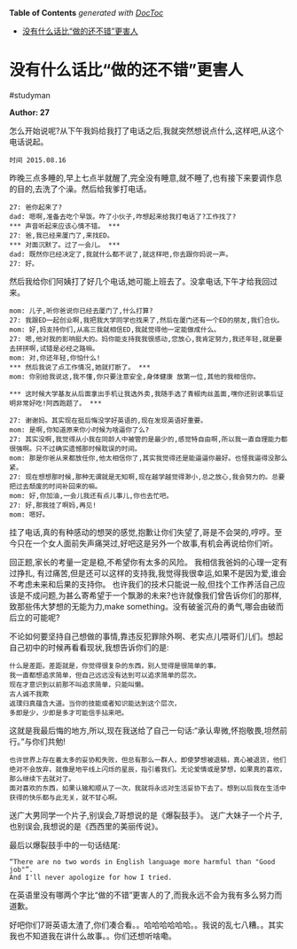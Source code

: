 <!-- START doctoc generated TOC please keep comment here to allow auto update -->
<!-- DON'T EDIT THIS SECTION, INSTEAD RE-RUN doctoc TO UPDATE -->
**Table of Contents**  *generated with [DocToc](https://github.com/thlorenz/doctoc)*

- [没有什么话比“做的还不错”更害人](#%E6%B2%A1%E6%9C%89%E4%BB%80%E4%B9%88%E8%AF%9D%E6%AF%94%E5%81%9A%E7%9A%84%E8%BF%98%E4%B8%8D%E9%94%99%E6%9B%B4%E5%AE%B3%E4%BA%BA)

<!-- END doctoc generated TOC please keep comment here to allow auto update -->

# 没有什么话比“做的还不错”更害人
#studyman

**Author: 27**

怎么开始说呢?从下午我妈给我打了电话之后,我就突然想说点什么,这样吧,从这个电话说起。

```text
时间 2015.08.16
```

昨晚三点多睡的,早上七点半就醒了,完全没有睡意,就不睡了,也有接下来要调作息的目的,去洗了个澡。然后给我爹打电话。

```text
27: 爸你起来了?
dad: 嗯啊,准备去吃个早饭。咋了小伙子,咋想起来给我打电话了?工作找了?
*** 声音听起来应该心情不错。 ***
27: 爸,我已经来厦门了,来找ED。
*** 对面沉默了。过了一会儿。 ***
dad: 既然你已经决定了,我就什么都不说了,就这样吧,你去跟你妈说一声。
27: 好。
```

然后我给你们阿姨打了好几个电话,她可能上班去了。没拿电话,下午才给我回过来。

```text
mom: 儿子,听你爸说你已经去厦门了,什么打算?
27: 我跟ED一起创业啊,我把我大学同学也找来了,然后在厦门还有一个ED的朋友,我们合伙。
mom: 好,妈支持你们,从高三我就相信ED,我就觉得他一定能做成什么。
27: 嗯,他对我的影响挺大的。妈你能支持我我很感动,您放心,我肯定努力,我还年轻,就是要去拼拼啊,试错是必经之路嘛。
mom: 对,你还年轻,你怕什么!
*** 然后我说了点工作情况,她就打断了。 ***
mom: 你别给我说这,我不懂,你只要注意安全,身体健康 放第一位,其他的我相信你。

*** 这时候大学基友从后面拿出手机让我选外卖,我随手选了青椒肉丝盖面,嘿你还别说事后证明非常好吃!阿西跑题了。 ***

27: 谢谢妈。其实现在挺后悔没学好英语的,现在发现英语好重要。
mom: 是啊,你知道原来你小时候为啥逼你了么?
27: 其实没啊,我觉得从小我在同龄人中被管的是最少的,感觉特自由啊,所以我一直自理能力都很强啊。只不过确实遗憾那时候耽误的时间。
mom: 那是你爸从来都放任你,他太相信你了,其实我觉得还是能逼逼你最好。也怪我逼得没那么紧。
27: 现在想想那时候,那种无谓就是无知啊,现在越学越觉得渺小,总之放心,我会努力的。总要把过去颓废的时间补回来的嘛。
mom: 好,你加油,一会儿我还有点儿事儿,你也去忙吧。
27: 好,那我挂了啊妈,再见!
mom: 嗯好。
```

挂了电话,真的有种感动的想哭的感觉,抱歉让你们失望了,哥是不会哭的,哼哼。至今只在一个女人面前失声痛哭过,好吧这是另外一个故事,有机会再说给你们听。

回正题,家长的考量一定是稳,不希望你有太多的风险。
我相信我爸妈的心理一定有过挣扎, 有过痛苦,但是还可以这样的支持我,我觉得我很幸运,如果不是因为爱,谁会不考虑未来和后果的支持你。
也许我们的技术只能说一般,但找个工作养活自己应该是不成问题,为甚么寄希望于一个飘渺的未来?也许就像我们曾告诉你们的那样,致那些伟大梦想的无能为力,make something。没有破釜沉舟的勇气,哪会由破而后立的可能呢?

不论如何要坚持自己想做的事情,靠违反犯罪除外啊、老实点儿喂哥们儿们。想起自己初中的时候再看看现状,我想告诉你们的是:

```text
什么是差距。差距就是，你觉得很复杂的东西，别人觉得是很简单的事。
我一直都想追求简单，但自己远远没有达到可以追求简单的层次。
现在才意识到以前那不叫追求简单，只能叫懒。
古人诚不我欺
返璞归真蕴含大道。当你的技能或者知识能达到这个层次，
多即是少，少即是多才可能信手拈来吧。
```

这就是我最后悔的地方,所以,现在我送给了自己一句话:“承认卑微,怀抱敬畏,坦然前行。”与你们共勉!

```text
也许世界上存在着太多的妥协和失败，但总有那么一群人，即使梦想被退稿，真心被退货，他们绝对不会放弃，就像是地平线上闪烁的星辰，指引着我们。无论爱情或是梦想，如果真的喜欢，那么继续下去就对了。
面对喜欢的东西，如果认输和顺从了一次，我就将永远对生活妥协下去了。想到以后我在生活中获得的快乐都与此无关，就不甘心啊。
```

送广大男同学一个片子,别误会,7哥想说的是《爆裂鼓手》。
送广大妹子一个片子,也别误会,我想说的是《西西里的美丽传说》。

最后以爆裂鼓手中的一句话结尾:

```text
“There are no two words in English language more harmful than "Good job"”.
And I'll never apologize for how I tried.
```

在英语里没有哪两个字比“做的不错”更害人的了,而我永远不会为我有多么努力而道歉。

好吧你们7哥英语太渣了,你们凑合看。。哈哈哈哈哈哈。。我说的乱七八糟。。其实我也不知道我在讲什么故事。。你们还想听啥嘞。